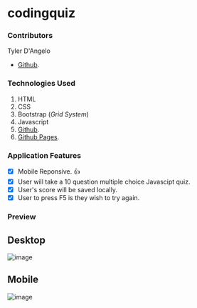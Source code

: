 # codingquiz

### Contributors

Tyler D'Angelo

- [Github](https://github.com/tydangelo18).

### Technologies Used

1. HTML
2. CSS
3. Bootstrap (_Grid System_)
4. Javascript
5. [Github](https://github.com/tydangelo18).
6. [Github Pages](https://tydangelo18.github.io/codingquiz/.).

### Application Features

- [x] Mobile Reponsive. :+1:
- [x] User will take a 10 question multiple choice Javascipt quiz.
- [x] User's score will be saved locally.
- [x] User to press F5 is they wish to try again.

### Preview

## Desktop

![image](https://user-images.githubusercontent.com/60044459/82130996-1fa4bd00-9796-11ea-9fd3-5dac35f07c9b.png)

## Mobile

![image](https://user-images.githubusercontent.com/60044459/82131014-3cd98b80-9796-11ea-89ac-ae7358d7f5a6.png)

